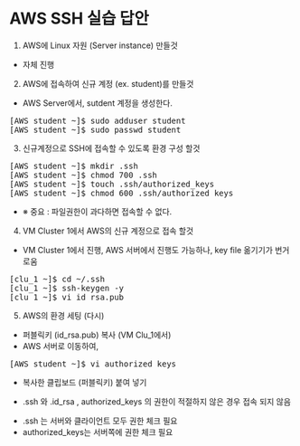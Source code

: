 
# AWS SSH 실습 답안 #

1. AWS에 Linux 자원 (Server instance) 만들것
 - 자체 진행
 
2. AWS에 접속하여 신규 계정 (ex. student)를 만들것

- AWS Server에서, sutdent 계정을 생성한다.
<pre>
[AWS student ~]$ sudo adduser student
[AWS student ~]$ sudo passwd student
</pre>

3. 신규계정으로 SSH에 접속할 수 있도록 환경 구성 할것

<pre>
[AWS student ~]$ mkdir .ssh
[AWS student ~]$ chmod 700 .ssh
[AWS student ~]$ touch .ssh/authorized_keys
[AWS student ~]$ chmod 600 .ssh/authorized_keys
</pre>
-  ※ 중요 : 파일권한이 과다하면 접속할 수 없다.

4. VM Cluster 1에서 AWS의 신규 계정으로 접속 할것
 - VM Cluster 1에서 진행, AWS 서버에서 진행도 가능하나, key file 옮기기가 번거로움
 
<pre>
[clu_1 ~]$ cd ~/.ssh
[clu_1 ~]$ ssh-keygen -y
[clu_1 ~]$ vi id_rsa.pub
</pre>

5. AWS의 환경 세팅 (다시)
- 퍼블릭키 (id_rsa.pub) 복사 (VM Clu_1에서)
- AWS 서버로 이동하여, 
<pre>
[AWS student ~]$ vi authorized_keys
</pre>
- 복사한 클립보드 (퍼블릭키) 붙여 넣기

* .ssh 와 .id_rsa , authorized_keys 의 권한이 적절하지 않은 경우 접속 되지 않음
-  .ssh 는 서버와 클라이언트 모두 권한 체크 필요
- authorized_keys는 서버쪽에 권한 체크 필요
